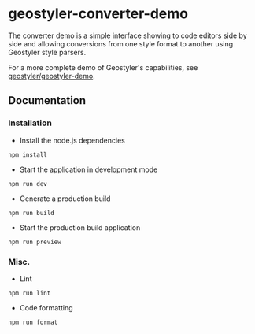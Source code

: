 # geostyler-converter-demo

The converter demo is a simple interface showing to code editors side by side and allowing conversions from one style format to another using Geostyler style parsers.

For a more complete demo of Geostyler's capabilities, see [geostyler/geostyler-demo](https://github.com/geostyler/geostyler-demo).

## Documentation

### Installation

-   Install the node.js dependencies

```
npm install
```

-   Start the application in development mode

```
npm run dev
```

-   Generate a production build

```
npm run build
```

-   Start the production build application

```
npm run preview
```

### Misc.

-   Lint

```
npm run lint
```

-   Code formatting

```
npm run format
```
